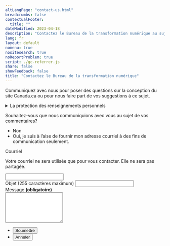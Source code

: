 ```yaml
---
altLangPage: "contact-us.html"
breadcrumbs: false
contextualFooter:
  title: ""
dateModified: 2023-04-18
description: "Contactez le Bureau de la transformation numérique au sujet du système de conception Canada.ca."
lang: fr
layout: default
nomenu: true
nositesearch: true
noReportProblem: true
script: ./gc-referrer.js
share: false
showFeedback: false
title: "Contactez le Bureau de la transformation numérique"
---
```

Communiquez avec nous pour poser des questions sur la conception du site Canada.ca ou pour nous faire part de vos suggestions à ce sujet.

<div class="row">
  <div class="col-md-8">
    <details class="mrgn-tp-lg">
      <summary>La protection des renseignements personnels</summary>
      <p class="mrgn-tp-lg">Nous recueillons les informations personnelles que vous soumettez au moyen du présent formulaire permettant de communiquer avec nous en vertu de <cite>la Loi sur la gestion des finances publiques</cite>, afin de pouvoir vous répondre. Les renseignements demandés sont fournis sur une base volontaire. Les renseignements personnels recueillis seront mis à la disposition du personnel du programme chargé de l'administration du site web et seront utilisés et protégés conformément à <cite>la Loi sur la protection des renseignements personnels</cite> et tel qu’il est indiqué dans le fichier de renseignements personnels POU 914 - Communications publiques. En vertu de <cite>la Loi sur la protection des renseignements personnels</cite>, qui protège vos renseignements personnels, vous avez le droit de consulter ces renseignements et de demander que des corrections y soient apportées. Si vous avez des questions à propos des présents renseignements sur la protection des renseignements personnels, veuillez communiquer avec le coordinateur/la coordonnatrice de l’accès à l’information et de la protection des renseignements personnels (AIPRP) du SCT. Si la réponse du SCT à vos préoccupations en matière de protection des renseignements personnels ne vous satisfait pas, vous pouvez communiquer avec le Commissariat à la protection de la vie privée.</p>
      <h2>Coordonnées</h2>
      <p>Coordonnateur/Coordonnatrice de l’AIPRP du Conseil du Trésor</p>
      <ul>
        <li>Téléphone&nbsp;: 1-866-312-1511</li>
        <li>Courriel&nbsp;: <a href="mailto:ATIP.AIPRP@tbs-sct.gc.ca">ATIP.AIPRP@tbs-sct.gc.ca</a></li>
      </ul>
      <p>Autres coordonnées</p>
      <ul>
        <li><a href="https://www.priv.gc.ca/fr/communiquer-avec-le-commissariat/">Commissariat à la protection de la vie privée du Canada</a></li>
      </ul>
      <h2>Références</h2>
      <ul>
        <li><a href="https://laws-lois.justice.gc.ca/fra/lois/p-21/index.html"><cite>Loi sur la protection des renseignements personnels</cite></a></li>
        <li><a href="{{ site.urlcanada.ca }}/fr/secretariat-conseil-tresor/services/acces-information-protection-reseignements-personnels/acces-information/renseignements-programmes-fonds-renseignements/fichiers-renseignements-personnels-ordinaires.html#pou914">Fichier de renseignements personnels POU 914 - Communications publiques</a></li>
      </ul>
    </details>
  </div>
</div>

<div class="wb-frmvld row">
  <form action="/contactez-nous/merci.html" method="post" id="contact-dto" class="mrgn-tp-lg col-md-8 gc-font-2019" netlify>
    <input type="hidden" value="" name="referer" id="referrer">
    <div class="wb-fieldflow" data-wb-fieldflow='{"noForm": true, "renderas":"radio", "gcChckbxrdio":true}'>
      <p>Souhaitez-vous que nous communiquions avec vous au sujet de vos commentaires?</p>
      <ul>
        <li data-wb-fieldflow='{"action": "query", "name": "feedback_type", "value": "feedback_type1"}'>Non</li>
        <li data-wb-fieldflow='[
          {"action": "toggle", "toggle": "#email_request_other", "live":true },
          {"action": "query", "name": "feedback_type", "value": "feedback_type3" }
          ]'>Oui, je suis à l’aise de fournir mon adresse courriel à des fins de communication seulement.</li>
      </ul>
    </div>
    <div id="email_request_other" class="hidden">
      <div class="form-group">
        <label for="email1"><span class="field-name">Courriel</span></label>
        <p>Votre courriel ne sera utilisée que pour vous contacter. Elle ne sera pas partagée.</p>
        <div class="row">
          <div class="col-md-8">
            <input class="form-control input-lg full-width" id="email1" name="email1" type="email" autocomplete="email" />
          </div>
        </div>
      </div>
    </div>
    <div class="form-group">
      <label for="subject1"><span class="field-name">Objet (255 caractères maximum)</span></label>
      <input class="form-control full-width" id="subject1" name="subject1" type="text" data-rule-minlength="2">
    </div>         
    <div class="form-group">
      <label for="message" class="required gc-font-2019"><span class="field-name">Message</span> <strong class="required" aria-hidden="true">(obligatoire)</strong></label>
      <div>
        <textarea class="form-control full-width required" rows="6" id="message" name="message"></textarea>
      </div>
    </div>
    <ul class="list-unstyled list-inline mrgn-tp-lg">
      <li> <button type="submit" class="btn btn-lg btn-primary">Soumettre</button> </li>
      <li><button type="reset" class="btn btn-lg btn-link">Annuler</button></li>
    </ul>
  </form>
</div>

